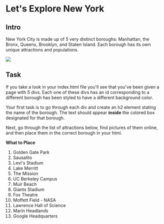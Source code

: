 # Let's Explore New York

## Intro
New York City is made up of 5 very distinct boroughs: Manhattan, the Bronx, Queens, Brooklyn, and Staten Island. Each borough has its own unique attractions and populations.

![](https://media.giphy.com/media/3o7WTNr17rDCFsbOAU/giphy.gif)

## Task
If you take a look in your index.html file you'll see that you've been given a page with 5 divs. Each one of these divs has an id corresponding to a different borough has been styled to have a different background color.

Your first task is to go through each div and create an h2 element stating the name of the borough. The text should appear **inside** the colored box designated for that borough.

Next, go through the list of attractions below, find pictures of them online, and then place them in the correct borough in your html.

**What to Place**

1. Golden Gate Park
2. Sausalito  
3. Levi's Stadium
4. Lake Merritt
5. The Mission
6. UC Berkeley Campus
7. Muir Beach
8. Giants Stadium
9. Fox Theatre
10. Moffett Field - NASA
11. Lawrence Hall of Science
12. Marin Headlands
13. Google Headquarters
